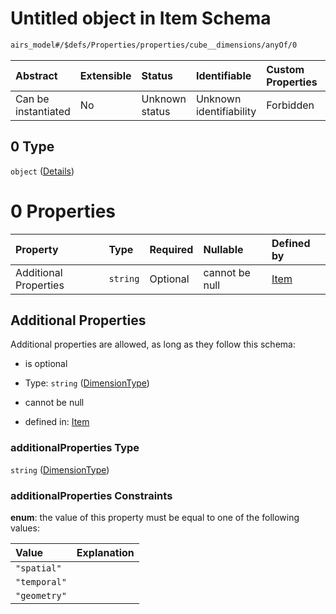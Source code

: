 # Untitled object in Item Schema

```txt
airs_model#/$defs/Properties/properties/cube__dimensions/anyOf/0
```



| Abstract            | Extensible | Status         | Identifiable            | Custom Properties | Additional Properties | Access Restrictions | Defined In                                                                |
| :------------------ | :--------- | :------------- | :---------------------- | :---------------- | :-------------------- | :------------------ | :------------------------------------------------------------------------ |
| Can be instantiated | No         | Unknown status | Unknown identifiability | Forbidden         | Allowed               | none                | [model.schema.json\*](../../out/model.schema.json "open original schema") |

## 0 Type

`object` ([Details](model-defs-properties-properties-uniquely-named-dimensions-of-the-datacube-anyof-0.md))

# 0 Properties

| Property              | Type     | Required | Nullable       | Defined by                                                                                                                  |
| :-------------------- | :------- | :------- | :------------- | :-------------------------------------------------------------------------------------------------------------------------- |
| Additional Properties | `string` | Optional | cannot be null | [Item](model-defs-dimensiontype.md "airs_model#/$defs/Properties/properties/cube__dimensions/anyOf/0/additionalProperties") |

## Additional Properties

Additional properties are allowed, as long as they follow this schema:



*   is optional

*   Type: `string` ([DimensionType](model-defs-dimensiontype.md))

*   cannot be null

*   defined in: [Item](model-defs-dimensiontype.md "airs_model#/$defs/Properties/properties/cube__dimensions/anyOf/0/additionalProperties")

### additionalProperties Type

`string` ([DimensionType](model-defs-dimensiontype.md))

### additionalProperties Constraints

**enum**: the value of this property must be equal to one of the following values:

| Value        | Explanation |
| :----------- | :---------- |
| `"spatial"`  |             |
| `"temporal"` |             |
| `"geometry"` |             |

